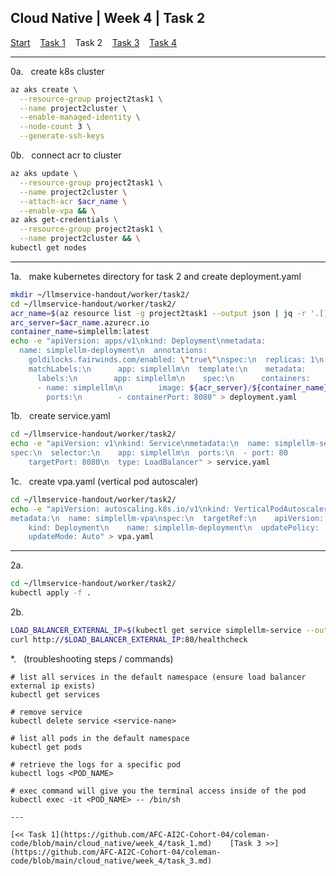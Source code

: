 ## Cloud Native | Week 4 | Task 2

[Start](https://github.com/AFC-AI2C-Cohort-04/coleman-code/blob/main/cloud_native/week_4/start.md)    [Task 1](https://github.com/AFC-AI2C-Cohort-04/coleman-code/blob/main/cloud_native/week_4/task_1.md)    Task 2    [Task 3](https://github.com/AFC-AI2C-Cohort-04/coleman-code/blob/main/cloud_native/week_4/task_3.md)    [Task 4](https://github.com/AFC-AI2C-Cohort-04/coleman-code/blob/main/cloud_native/week_4/task_4.md)

---

0a.   create k8s cluster
``` bash
az aks create \
  --resource-group project2task1 \
  --name project2cluster \
  --enable-managed-identity \
  --node-count 3 \
  --generate-ssh-keys
```

0b.   connect acr to cluster
``` bash
az aks update \
  --resource-group project2task1 \
  --name project2cluster \
  --attach-acr $acr_name \
  --enable-vpa && \
az aks get-credentials \
  --resource-group project2task1 \
  --name project2cluster && \
kubectl get nodes
```

---

1a.   make kubernetes directory for task 2 and create deployment.yaml
``` bash
mkdir ~/llmservice-handout/worker/task2/
cd ~/llmservice-handout/worker/task2/
acr_name=$(az resource list -g project2task1 --output json | jq -r '.[] | select(.type == "Microsoft.ContainerRegistry/registries") | .name')
arc_server=$acr_name.azurecr.io
container_name=simplellm:latest
echo -e "apiVersion: apps/v1\nkind: Deployment\nmetadata:
  name: simplellm-deployment\n  annotations:
    goldilocks.fairwinds.com/enabled: \"true\"\nspec:\n  replicas: 1\n  selector:
    matchLabels:\n      app: simplellm\n  template:\n    metadata:
      labels:\n        app: simplellm\n    spec:\n      containers:
      - name: simplellm\n        image: ${acr_server}/${container_name}
        ports:\n        - containerPort: 8080" > deployment.yaml
```

1b.   create service.yaml
``` bash
cd ~/llmservice-handout/worker/task2/
echo -e "apiVersion: v1\nkind: Service\nmetadata:\n  name: simplellm-service
spec:\n  selector:\n    app: simplellm\n  ports:\n  - port: 80
    targetPort: 8080\n  type: LoadBalancer" > service.yaml
```

1c.   create vpa.yaml (vertical pod autoscaler)
``` bash
cd ~/llmservice-handout/worker/task2/
echo -e "apiVersion: autoscaling.k8s.io/v1\nkind: VerticalPodAutoscaler
metadata:\n  name: simplellm-vpa\nspec:\n  targetRef:\n    apiVersion: apps/v1
    kind: Deployment\n    name: simplellm-deployment\n  updatePolicy:
    updateMode: Auto" > vpa.yaml
```

---

2a.   
``` bash
cd ~/llmservice-handout/worker/task2/
kubectl apply -f .
```

2b.   
``` bash
LOAD_BALANCER_EXTERNAL_IP=$(kubectl get service simplellm-service --output=jsonpath='{.status.loadBalancer.ingress[0].ip}')
curl http://$LOAD_BALANCER_EXTERNAL_IP:80/healthcheck
```

*.   (troubleshooting steps / commands)
```
# list all services in the default namespace (ensure load balancer external ip exists)
kubectl get services

# remove service
kubectl delete service <service-nane>

# list all pods in the default namespace
kubectl get pods

# retrieve the logs for a specific pod
kubectl logs <POD_NAME>

# exec command will give you the terminal access inside of the pod
kubectl exec -it <POD_NAME> -- /bin/sh

---

[<< Task 1](https://github.com/AFC-AI2C-Cohort-04/coleman-code/blob/main/cloud_native/week_4/task_1.md)    [Task 3 >>](https://github.com/AFC-AI2C-Cohort-04/coleman-code/blob/main/cloud_native/week_4/task_3.md)
